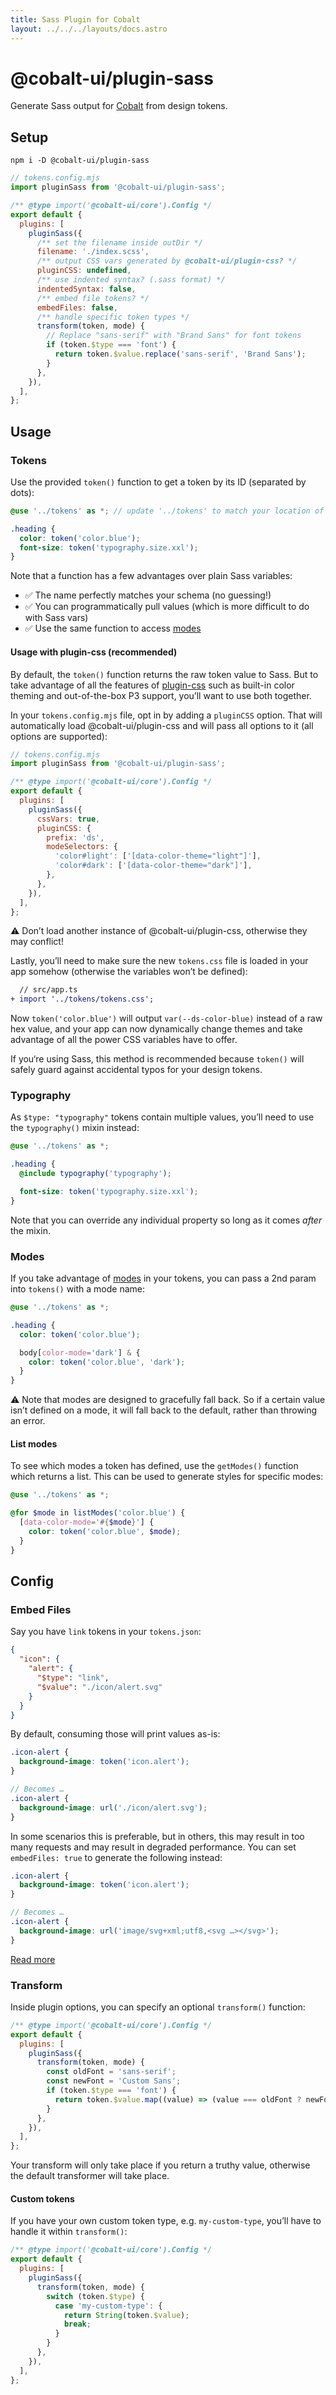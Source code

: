 ```yaml
---
title: Sass Plugin for Cobalt
layout: ../../../layouts/docs.astro
---
```


# @cobalt-ui/plugin-sass

Generate Sass output for [Cobalt](https://cobalt-ui.pages.dev) from design tokens.

## Setup

```
npm i -D @cobalt-ui/plugin-sass
```

```js
// tokens.config.mjs
import pluginSass from '@cobalt-ui/plugin-sass';

/** @type import('@cobalt-ui/core').Config */
export default {
  plugins: [
    pluginSass({
      /** set the filename inside outDir */
      filename: './index.scss',
      /** output CSS vars generated by @cobalt-ui/plugin-css? */
      pluginCSS: undefined,
      /** use indented syntax? (.sass format) */
      indentedSyntax: false,
      /** embed file tokens? */
      embedFiles: false,
      /** handle specific token types */
      transform(token, mode) {
        // Replace "sans-serif" with "Brand Sans" for font tokens
        if (token.$type === 'font') {
          return token.$value.replace('sans-serif', 'Brand Sans');
        }
      },
    }),
  ],
};
```

## Usage

### Tokens

Use the provided `token()` function to get a token by its ID (separated by dots):

```scss
@use '../tokens' as *; // update '../tokens' to match your location of tokens/index.scss

.heading {
  color: token('color.blue');
  font-size: token('typography.size.xxl');
}
```

Note that a function has a few advantages over plain Sass variables:

- ✅ The name perfectly matches your schema (no guessing!)
- ✅ You can programmatically pull values (which is more difficult to do with Sass vars)
- ✅ Use the same function to access [modes](#modes)

#### Usage with plugin-css (recommended)

By default, the `token()` function returns the raw token value to Sass. But to take advantage of all the features of [plugin-css](../plugin-css/) such as built-in color theming and out-of-the-box P3 support, you’ll want to use both together.

In your `tokens.config.mjs` file, opt in by adding a `pluginCSS` option. That will automatically load @cobalt-ui/plugin-css and will pass all options to it (all options are supported):

```js
// tokens.config.mjs
import pluginSass from '@cobalt-ui/plugin-sass';

/** @type import('@cobalt-ui/core').Config */
export default {
  plugins: [
    pluginSass({
      cssVars: true,
      pluginCSS: {
        prefix: 'ds',
        modeSelectors: {
          'color#light': ['[data-color-theme="light"]'],
          'color#dark': ['[data-color-theme="dark"]'],
        },
      },
    }),
  ],
};
```

⚠️ Don’t load another instance of @cobalt-ui/plugin-css, otherwise they may conflict!

Lastly, you’ll need to make sure the new `tokens.css` file is loaded in your app somehow (otherwise the variables won’t be defined):

```diff
  // src/app.ts
+ import '../tokens/tokens.css';
```

Now `token('color.blue')` will output `var(--ds-color-blue)` instead of a raw hex value, and your app can now dynamically change themes and take advantage of all the power CSS variables have to offer.

If you‘re using Sass, this method is recommended because `token()` will safely guard against accidental typos for your design tokens.

### Typography

As `$type: "typography"` tokens contain multiple values, you’ll need to use the `typography()` mixin instead:

```scss
@use '../tokens' as *;

.heading {
  @include typography('typography');

  font-size: token('typography.size.xxl');
}
```

Note that you can override any individual property so long as it comes _after_ the mixin.

### Modes

If you take advantage of [modes](https://cobalt-ui.pages.dev/docs/guides/modes) in your tokens, you can pass a 2nd param into `tokens()` with a mode name:

```scss
@use '../tokens' as *;

.heading {
  color: token('color.blue');

  body[color-mode='dark'] & {
    color: token('color.blue', 'dark');
  }
}
```

⚠️ Note that modes are designed to gracefully fall back. So if a certain value isn’t defined on a mode, it will fall back to the default, rather than throwing an error.

#### List modes

To see which modes a token has defined, use the `getModes()` function which returns a list. This can be used to generate styles for specific modes:

```scss
@use '../tokens' as *;

@for $mode in listModes('color.blue') {
  [data-color-mode='#{$mode}'] {
    color: token('color.blue', $mode);
  }
}
```

## Config

### Embed Files

Say you have `link` tokens in your `tokens.json`:

```json
{
  "icon": {
    "alert": {
      "$type": "link",
      "$value": "./icon/alert.svg"
    }
  }
}
```

By default, consuming those will print values as-is:

```scss
.icon-alert {
  background-image: token('icon.alert');
}

// Becomes …
.icon-alert {
  background-image: url('./icon/alert.svg');
}
```

In some scenarios this is preferable, but in others, this may result in too many requests and may result in degraded performance. You can set `embedFiles: true` to generate the following instead:

```scss
.icon-alert {
  background-image: token('icon.alert');
}

// Becomes …
.icon-alert {
  background-image: url('image/svg+xml;utf8,<svg …></svg>');
}
```

[Read more](https://css-tricks.com/data-uris/)

### Transform

Inside plugin options, you can specify an optional `transform()` function:

```js
/** @type import('@cobalt-ui/core').Config */
export default {
  plugins: [
    pluginSass({
      transform(token, mode) {
        const oldFont = 'sans-serif';
        const newFont = 'Custom Sans';
        if (token.$type === 'font') {
          return token.$value.map((value) => (value === oldFont ? newFont : value));
        }
      },
    }),
  ],
};
```

Your transform will only take place if you return a truthy value, otherwise the default transformer will take place.

#### Custom tokens

If you have your own custom token type, e.g. `my-custom-type`, you’ll have to handle it within `transform()`:

```js
/** @type import('@cobalt-ui/core').Config */
export default {
  plugins: [
    pluginSass({
      transform(token, mode) {
        switch (token.$type) {
          case 'my-custom-type': {
            return String(token.$value);
            break;
          }
        }
      },
    }),
  ],
};
```
